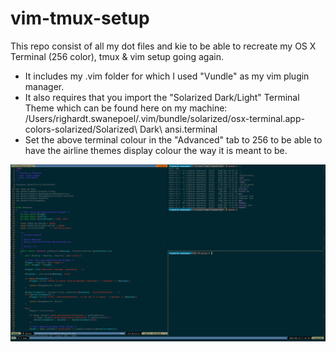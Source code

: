 # vim-tmux-setup

This repo consist of all my dot files and kie to be able to recreate my OS X Terminal (256 color), tmux & vim setup going again.

* It includes my .vim folder for which I used "Vundle" as my vim plugin manager.
* It also requires that you import the "Solarized Dark/Light" Terminal Theme which can be found here on my machine: /Users/righardt.swanepoel/.vim/bundle/solarized/osx-terminal.app-colors-solarized/Solarized\ Dark\ ansi.terminal
* Set the above terminal colour in the "Advanced" tab to 256 to be able to have the airline themes display colour the way it is meant to be.


![Alt text](https://github.com/righardt/vim-tmux-setup/blob/master/.vim/tmux-vim-setup.png?raw=true "Screen Print")
